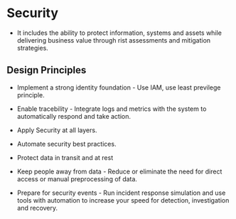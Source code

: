 # Security

- It includes the ability to protect information, systems and assets while delivering business value through rist assessments and mitigation strategies.

## Design Principles

- Implement a strong identity foundation - Use IAM, use least previlege principle.

- Enable tracebility - Integrate logs and metrics with the system to automatically respond and take action.

- Apply Security at all layers.

- Automate security best practices.

- Protect data in transit and at rest

- Keep people away from data - Reduce or eliminate the need for direct access or manual preprocessing of data.

- Prepare for security events - Run incident response simulation and use tools with automation to increase your speed for detection, investigation and recovery. 

